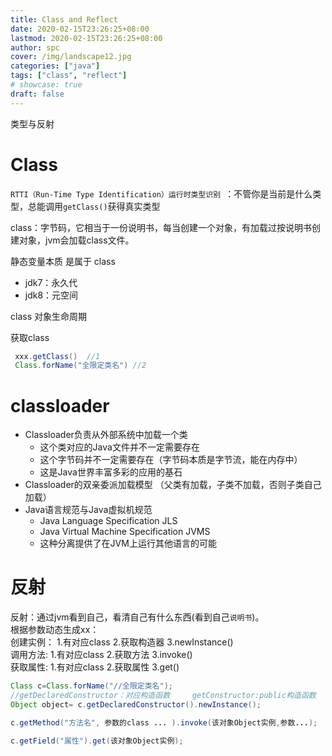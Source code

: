 ```yaml
---
title: Class and Reflect
date: 2020-02-15T23:26:25+08:00
lastmod: 2020-02-15T23:26:25+08:00
author: spc
cover: /img/landscape12.jpg
categories: ["java"]
tags: ["class", "reflect"]
# showcase: true
draft: false
---
```


类型与反射

<!--more-->

# Class
` RTTI（Run-Time Type Identification）运⾏时类型识别  `：不管你是当前是什么类型，总能调用`getClass()`获得真实类型

class：字节码，它相当于一份说明书，每当创建一个对象，有加载过按说明书创建对象，jvm会加载class文件。  

静态变量本质 是属于 class  

* jdk7：永久代
* jdk8：元空间

class 对象生命周期

获取class
```java
 xxx.getClass()  //1
 Class.forName("全限定类名") //2
```

# classloader
* Classloader负责从外部系统中加载⼀个类
  * 这个类对应的Java⽂件并不⼀定需要存在
  * 这个字节码并不⼀定需要存在（字节码本质是字节流，能在内存中）
  * 这是Java世界丰富多彩的应⽤的基⽯
* Classloader的双亲委派加载模型 （父类有加载，子类不加载，否则子类自己加载）
* Java语⾔规范与Java虚拟机规范
  * Java Language Specification JLS
  * Java Virtual Machine Specification JVMS
  * 这种分离提供了在JVM上运⾏其他语⾔的可能

# 反射
反射：通过jvm看到自己，看清自己有什么东西(看到自己`说明书`)。  
根据参数动态生成xx：  
创建实例： 1.有对应class 2.获取构造器 3.newInstance()  
调用方法:  1.有对应class 2.获取方法 3.invoke()  
获取属性:  1.有对应class 2.获取属性 3.get()  

```java
Class c=Class.forName("//全限定类名");
//getDeclaredConstructor：对应构造函数     getConstructor:public构造函数
Object object= c.getDeclaredConstructor().newInstance(); 

c.getMethod("方法名", 参数的class ... ).invoke(该对象Object实例,参数...);

c.getField("属性").get(该对象Object实例);
```


